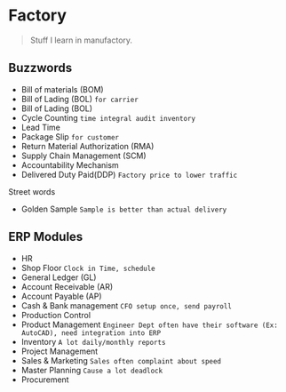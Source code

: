 # Factory
>
> Stuff I learn in manufactory.

## Buzzwords

- Bill of materials (BOM)
- Bill of Lading (BOL) `for carrier`
- Bill of Lading (BOL)
- Cycle Counting `time integral audit inventory`
- Lead Time
- Package Slip `for customer`
- Return Material Authorization (RMA)
- Supply Chain Management (SCM)
- Accountability Mechanism
- Delivered Duty Paid(DDP) `Factory price to lower traffic`

Street words

- Golden Sample `Sample is better than actual delivery`

## ERP Modules

- HR
- Shop Floor `Clock in Time, schedule`
- General Ledger (GL)
- Account Receivable (AR)
- Account Payable (AP)
- Cash & Bank management `CFO setup once, send payroll`
- Production Control
- Product Management `Engineer Dept often have their software (Ex: AutoCAD), need integration into ERP`
- Inventory `A lot daily/monthly reports`
- Project Management
- Sales & Marketing `Sales often complaint about speed`
- Master Planning `Cause a lot deadlock`
- Procurement
